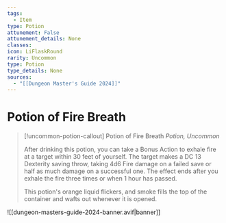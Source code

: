 ```yaml
---
tags:
  - Item
type: Potion
attunement: False
attunement_details: None
classes:
icon: LiFlaskRound
rarity: Uncommon
type: Potion
type_details: None
sources: 
  - "[[Dungeon Master's Guide 2024]]"
---
```

# Potion of Fire Breath
>[!uncommon-potion-callout] Potion of Fire Breath
>_Potion, Uncommon_
>
>After drinking this potion, you can take a Bonus Action to exhale fire at a target within 30 feet of yourself. The target makes a DC 13 Dexterity saving throw, taking 4d6 Fire damage on a failed save or half as much damage on a successful one. The effect ends after you exhale the fire three times or when 1 hour has passed.
>
>This potion's orange liquid flickers, and smoke fills the top of the container and wafts out whenever it is opened.
>


![[dungeon-masters-guide-2024-banner.avif|banner]]